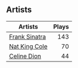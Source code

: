 ## Artists
Artists | Plays 
----- | -----: 
[Frank Sinatra](/artists/frank-sinatra-739) | 143
[Nat King Cole](/artists/nat-king-cole-3428) | 70
[Celine Dion](/artists/celine-dion-39068) | 44

